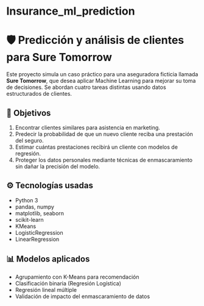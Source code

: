 # Insurance_ml_prediction
# 🛡️ Predicción y análisis de clientes para Sure Tomorrow

Este proyecto simula un caso práctico para una aseguradora ficticia llamada **Sure Tomorrow**, que desea aplicar Machine Learning para mejorar su toma de decisiones. Se abordan cuatro tareas distintas usando datos estructurados de clientes.

## 🎯 Objetivos

1. Encontrar clientes similares para asistencia en marketing.
2. Predecir la probabilidad de que un nuevo cliente reciba una prestación del seguro.
3. Estimar cuántas prestaciones recibirá un cliente con modelos de regresión.
4. Proteger los datos personales mediante técnicas de enmascaramiento sin dañar la precisión del modelo.

## ⚙️ Tecnologías usadas

- Python 3
- pandas, numpy
- matplotlib, seaborn
- scikit-learn
- KMeans
- LogisticRegression
- LinearRegression

## 📊 Modelos aplicados

- Agrupamiento con K-Means para recomendación
- Clasificación binaria (Regresión Logística)
- Regresión lineal múltiple
- Validación de impacto del enmascaramiento de datos

